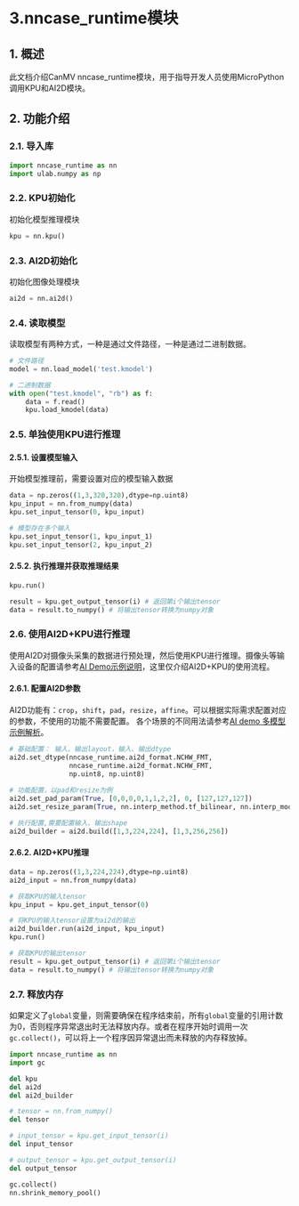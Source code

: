 # 3.nncase_runtime模块

## 1. 概述

此文档介绍CanMV nncase_runtime模块，用于指导开发人员使用MicroPython调用KPU和AI2D模块。

## 2. 功能介绍

### 2.1. 导入库

```Python
import nncase_runtime as nn
import ulab.numpy as np
```

### 2.2. KPU初始化

初始化模型推理模块

```Python
kpu = nn.kpu()
```

### 2.3. AI2D初始化

初始化图像处理模块

```Python
ai2d = nn.ai2d()
```

### 2.4. 读取模型

读取模型有两种方式，一种是通过文件路径，一种是通过二进制数据。

```Python
# 文件路径
model = nn.load_model('test.kmodel')

# 二进制数据
with open("test.kmodel", "rb") as f:
    data = f.read()
    kpu.load_kmodel(data)
```

### 2.5. 单独使用KPU进行推理

#### 2.5.1. 设置模型输入

开始模型推理前，需要设置对应的模型输入数据

```Python
data = np.zeros((1,3,320,320),dtype=np.uint8)
kpu_input = nn.from_numpy(data)
kpu.set_input_tensor(0, kpu_input)

# 模型存在多个输入
kpu.set_input_tensor(1, kpu_input_1)
kpu.set_input_tensor(2, kpu_input_2)
```

#### 2.5.2. 执行推理并获取推理结果

```Python
kpu.run()

result = kpu.get_output_tensor(i) # 返回第i个输出tensor
data = result.to_numpy() # 将输出tensor转换为numpy对象
```

### 2.6. 使用AI2D+KPU进行推理

使用AI2D对摄像头采集的数据进行预处理，然后使用KPU进行推理。摄像头等输入设备的配置请参考[AI Demo示例说明](../example/AI_Demo示例说明.md#14-nncase使用ai2d)，这里仅介绍AI2D+KPU的使用流程。

#### 2.6.1. 配置AI2D参数

AI2D功能有：`crop`，`shift`，`pad`，`resize`，`affine`。可以根据实际需求配置对应的参数，不使用的功能不需要配置。
各个场景的不同用法请参考[AI demo 多模型示例解析](../example/AI_Demo示例说明.md#三ai-demo多模型示例解析)。

```Python
# 基础配置： 输入、输出layout，输入、输出dtype
ai2d.set_dtype(nncase_runtime.ai2d_format.NCHW_FMT,
               nncase_runtime.ai2d_format.NCHW_FMT, 
               np.uint8, np.uint8)
             
# 功能配置，以pad和resize为例
ai2d.set_pad_param(True, [0,0,0,0,1,1,2,2], 0, [127,127,127])
ai2d.set_resize_param(True, nn.interp_method.tf_bilinear, nn.interp_mode.half_pixel)

# 执行配置,需要配置输入、输出shape
ai2d_builder = ai2d.build([1,3,224,224], [1,3,256,256])
```

#### 2.6.2. AI2D+KPU推理

```Python
data = np.zeros((1,3,224,224),dtype=np.uint8)
ai2d_input = nn.from_numpy(data)

# 获取KPU的输入tensor
kpu_input = kpu.get_input_tensor(0)

# 将KPU的输入tensor设置为ai2d的输出
ai2d_builder.run(ai2d_input, kpu_input)
kpu.run()

# 获取KPU的输出tensor
result = kpu.get_output_tensor(i) # 返回第i个输出tensor
data = result.to_numpy() # 将输出tensor转换为numpy对象
```

### 2.7. 释放内存

如果定义了`global`变量，则需要确保在程序结束前，所有`global`变量的引用计数为0，否则程序异常退出时无法释放内存。或者在程序开始时调用一次`gc.collect()`，可以将上一个程序因异常退出而未释放的内存释放掉。

```Python
import nncase_runtime as nn
import gc

del kpu
del ai2d
del ai2d_builder

# tensor = nn.from_numpy()
del tensor

# input_tensor = kpu.get_input_tensor(i)
del input_tensor

# output_tensor = kpu.get_output_tensor(i)
del output_tensor

gc.collect()
nn.shrink_memory_pool()
```
